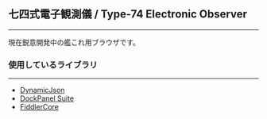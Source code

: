 ﻿
## 七四式電子観測儀 / Type-74 Electronic Observer
---

現在鋭意開発中の艦これ用ブラウザです。  

### 使用しているライブラリ
---

* [DynamicJson](http://dynamicjson.codeplex.com/) 
* [DockPanel Suite](http://dockpanelsuite.com/)
* [FiddlerCore](http://www.telerik.com/fiddler/fiddlercore)

